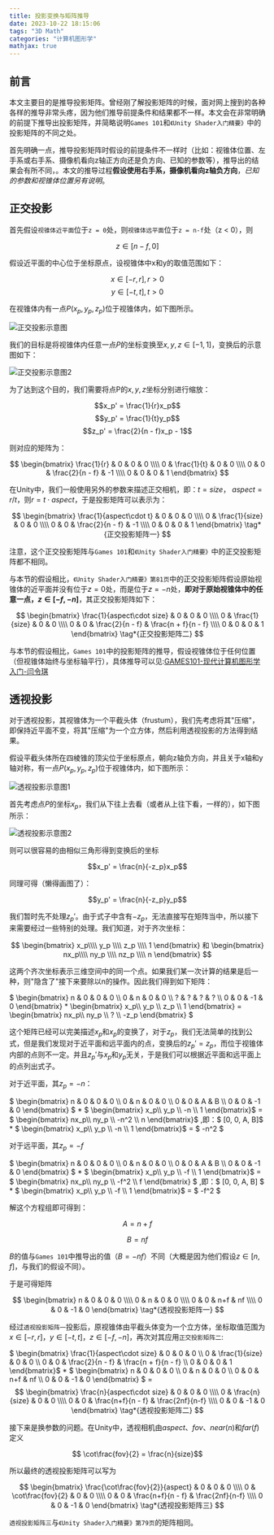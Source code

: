 ```yaml
---
title: 投影变换与矩阵推导
date: 2023-10-22 18:15:06
tags: "3D Math"
categories: "计算机图形学"
mathjax: true
---
```


## 前言

本文主要目的是推导投影矩阵。曾经刚了解投影矩阵的时候，面对网上搜到的各种各样的推导非常头疼，因为他们推导前提条件和结果都不一样。本文会在非常明确的前提下推导出投影矩阵，并简略说明`Games 101`和`《Unity Shader入门精要》`中的投影矩阵的不同之处。

首先明确一点，推导投影矩阵时假设的前提条件不一样时（比如：视锥体位置、左手系或右手系、摄像机看向z轴正方向还是负方向、已知的参数等），推导出的结果会有所不同，。本文的推导过程**假设使用右手系，摄像机看向z轴负方向**，*已知的参数和视锥体位置另有说明*。

## 正交投影

首先假设`视锥体近平面`位于`z = 0`处，则`视锥体远平面`位于`z = n-f`处（z < 0），则

$$z\in[n - f,0]$$

假设近平面的中心位于坐标原点，设视锥体中x和y的取值范围如下：

$$x\in[-r, r],r > 0$$
$$y\in[-t, t],t > 0$$

在视锥体内有一点$P(x_p, y_p, z_p)$位于视锥体内，如下图所示。

![正交投影示意图](../images/投影变换与矩阵推导/正交投影示意图.jpg "正交投影示意图")

我们的目标是将视锥体内任意一点$P$的坐标变换至$x,y,z\in[-1 ,1]$，变换后的示意图如下：

![正交投影示意图2](../images/投影变换与矩阵推导/正交投影示意图2.jpg "正交投影示意图2")

为了达到这个目的，我们需要将点P的$x, y, z$坐标分别进行缩放：

$$x_p' = \frac{1}{r}x_p$$
$$y_p' = \frac{1}{t}y_p$$
$$z_p' = \frac{2}{n - f}x_p - 1$$

则对应的矩阵为：

$$
\begin{bmatrix}
\frac{1}{r} & 0 & 0 & 0 \\\\
0 & \frac{1}{t} & 0 & 0 \\\\
0 & 0 & \frac{2}{n - f} & -1 \\\\
0 & 0 & 0 & 1
\end{bmatrix}
$$

在Unity中，我们一般使用另外的参数来描述正交相机，即：$t = size$， $aspect = r / t$，则$r = t \cdot aspect$，于是投影矩阵可以表示为：

$$
\begin{bmatrix}
\frac{1}{aspect\cdot t} & 0 & 0 & 0 \\\\
0 & \frac{1}{size} & 0 & 0 \\\\
0 & 0 & \frac{2}{n - f} & -1 \\\\
0 & 0 & 0 & 1
\end{bmatrix}
\tag*{正交投影矩阵一}
$$

注意，这个正交投影矩阵与`Games 101`和`《Unity Shader入门精要》`中的正交投影矩阵都不相同。

与本节的假设相比，`《Unity Shader入门精要》第81页`中的正交投影矩阵假设原始视锥体的近平面并没有位于$z=0$处，而是位于$z=-n$处，**即对于原始视锥体中的任意一点，$z\in[-f, -n]$**，其正交投影矩阵如下：

$$
\begin{bmatrix}
\frac{1}{aspect\cdot size} & 0 & 0 & 0 \\\\
0 & \frac{1}{size} & 0 & 0 \\\\
0 & 0 & \frac{2}{n - f} & \frac{n + f}{n - f} \\\\
0 & 0 & 0 & 1
\end{bmatrix}
\tag*{正交投影矩阵二}
$$

与本节的假设相比，`Games 101`中的投影矩阵的推导，假设视锥体位于任何位置（但视锥体始终与坐标轴平行），具体推导可以见:[GAMES101-现代计算机图形学入门-闫令琪](https://www.bilibili.com/video/BV1X7411F744/?p=4&share_source=copy_web&vd_source=77b46b29f4f7cb5d443b63654b67194a)

## 透视投影

对于透视投影，其视锥体为一个平截头体（frustum），我们先考虑将其"压缩"，即保持近平面不变，将其"压缩"为一个立方体，然后利用透视投影的方法得到结果。

假设平截头体所在四棱锥的顶尖位于坐标原点，朝向z轴负方向，并且关于x轴和y轴对称，有一点$P(x_p, y_p, z_p)$位于视锥体内，如下图所示：

![透视投影示意图1](../images/投影变换与矩阵推导/透视投影示意图1.jpg "透视投影示意图1")

首先考虑点$P$的坐标$x_p$，我们从下往上去看（或者从上往下看，一样的），如下图所示：

![透视投影示意图2](../images/投影变换与矩阵推导/透视投影示意图2.jpg "透视投影示意图2")

则可以很容易的由相似三角形得到变换后的坐标

$$x_p' = \frac{n}{-z_p}x_p$$

同理可得（懒得画图了）：

$$y_p' = \frac{n}{-z_p}y_p$$

我们暂时先不处理$z_p'$。由于式子中含有$-z_p$，无法直接写在矩阵当中，所以接下来需要经过一些特别的处理。我们知道，对于齐次坐标：

$$
\begin{bmatrix}
x_p\\\\
y_p \\\\
z_p \\\\
1
\end{bmatrix}
和
\begin{bmatrix}
nx_p\\\\
ny_p \\\\
nz_p \\\\
n
\end{bmatrix}
$$

这两个齐次坐标表示三维空间中的同一个点。如果我们某一次计算的结果是后一种，则"隐含了"接下来要除以n的操作。因此我们得到如下矩阵：

$
\begin{bmatrix}
n & 0 & 0 & 0 \\\\
0 & n & 0 & 0 \\\\
? & ? & ? & ? \\\\
0 & 0 & -1 & 0
\end{bmatrix}
$*$
\begin{bmatrix}
x_p\\\\
y_p \\\\
z_p \\\\
1
\end{bmatrix}
$=$
\begin{bmatrix}
nx_p\\\\
ny_p \\\\
? \\\\
-z_p
\end{bmatrix}
$

这个矩阵已经可以完美描述$x_p$和$x_p$的变换了，对于$z_p$，我们无法简单的找到公式，但是我们发现对于近平面和远平面内的点，变换后的$z_p' = z_p$，而位于视锥体内部的点则不一定。并且$z_p'$与$x_p$和$y_p$无关，于是我们可以根据近平面和远平面上的点列出式子。

对于近平面，其$z_p = -n$：

$
\begin{bmatrix}
n & 0 & 0 & 0 \\\\
0 & n & 0 & 0 \\\\
0 & 0 & A & B \\\\
0 & 0 & -1 & 0
\end{bmatrix}
$ * $
\begin{bmatrix}
x_p\\\\
y_p \\\\
-n \\\\
1
\end{bmatrix}$ = $
\begin{bmatrix}
nx_p\\\\
ny_p \\\\
-n^2 \\\\
n
\end{bmatrix}$ ,即：$
[0, 0, A, B]$ * $
\begin{bmatrix}
x_p\\\\
y_p \\\\
-n \\\\
1
\end{bmatrix}$ = $
-n^2
$

对于远平面，其$z_p = -f$

$
\begin{bmatrix}
n & 0 & 0 & 0 \\\\
0 & n & 0 & 0 \\\\
0 & 0 & A & B \\\\
0 & 0 & -1 & 0
\end{bmatrix}
$ * $
\begin{bmatrix}
x_p\\\\
y_p \\\\
-f \\\\
1
\end{bmatrix}$ = $
\begin{bmatrix}
nx_p\\\\
ny_p \\\\
-f^2 \\\\
f
\end{bmatrix} $ ,即：$
[0, 0, A, B] $ * $
\begin{bmatrix}
x_p\\\\
y_p \\\\
-f \\\\
1
\end{bmatrix}$ = $
-f^2
$

解这个方程组即可得到：

$$A=n+f$$

$$B=nf$$

$B$的值与`Games 101`中推导出的值$（B=-nf）$不同（大概是因为他们假设$z\in[n, f]$，与我们的假设不同）。

于是可得矩阵

$$
\begin{bmatrix}
n & 0 & 0 & 0 \\\\
0 & n & 0 & 0 \\\\
0 & 0 & n+f & nf \\\\
0 & 0 & -1 & 0
\end{bmatrix}
\tag*{透视投影矩阵一}
$$

经过`透视投影矩阵一`投影后，原视锥体由平截头体变为一个立方体，坐标取值范围为$x\in[-r, r]$，$y\in[-t, t]$，$z\in[-f, -n]$，再次对其应用`正交投影矩阵二`:

$
\begin{bmatrix}
\frac{1}{aspect\cdot size} & 0 & 0 & 0 \\\\
0 & \frac{1}{size} & 0 & 0 \\\\
0 & 0 & \frac{2}{n - f} & \frac{n + f}{n - f} \\\\
0 & 0 & 0 & 1
\end{bmatrix}$ * $
\begin{bmatrix}
n & 0 & 0 & 0 \\\\
0 & n & 0 & 0 \\\\
0 & 0 & n+f & nf \\\\
0 & 0 & -1 & 0
\end{bmatrix} $ =
$$ 
\begin{bmatrix}
\frac{n}{aspect\cdot size} & 0 & 0 & 0 \\\\
0 & \frac{n}{size} & 0 & 0 \\\\
0 & 0 & \frac{n+f}{n - f} & \frac{2nf}{n-f} \\\\
0 & 0 & -1 & 0
\end{bmatrix} \tag*{透视投影矩阵二}
$$


接下来是换参数的问题。在Unity中，透视相机由$aspect$、$fov$、$near(n)$和$far(f)$定义

$$ \cot\frac{fov}{2} = \frac{n}{size}$$

所以最终的透视投影矩阵可以写为

$$
\begin{bmatrix}
\frac{\cot\frac{fov}{2}}{aspect} & 0 & 0 & 0 \\\\
0 & \cot\frac{fov}{2} & 0 & 0 \\\\
0 & 0 & \frac{n+f}{n - f} & \frac{2nf}{n-f} \\\\
0 & 0 & -1 & 0
\end{bmatrix}
\tag*{透视投影矩阵三}
$$

`透视投影矩阵三`与`《Unity Shader入门精要》第79页`的矩阵相同。
